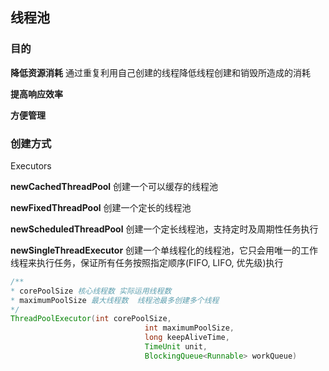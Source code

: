 ## 线程池

### 目的

**降低资源消耗**  通过重复利用自己创建的线程降低线程创建和销毁所造成的消耗

**提高响应效率**

**方便管理**

### 创建方式

Executors

**newCachedThreadPool**     创建一个可以缓存的线程池

**newFixedThreadPool** 创建一个定长的线程池

**newScheduledThreadPool** 创建一个定长线程池，支持定时及周期性任务执行

**newSingleThreadExecutor** 创建一个单线程化的线程池，它只会用唯一的工作线程来执行任务，保证所有任务按照指定顺序(FIFO, LIFO, 优先级)执行

```java
/**
* corePoolSize 核心线程数 实际运用线程数
* maximumPoolSize 最大线程数  线程池最多创建多个线程 
*/
ThreadPoolExecutor(int corePoolSize,
                              int maximumPoolSize,
                              long keepAliveTime,
                              TimeUnit unit,
                              BlockingQueue<Runnable> workQueue) 

```
